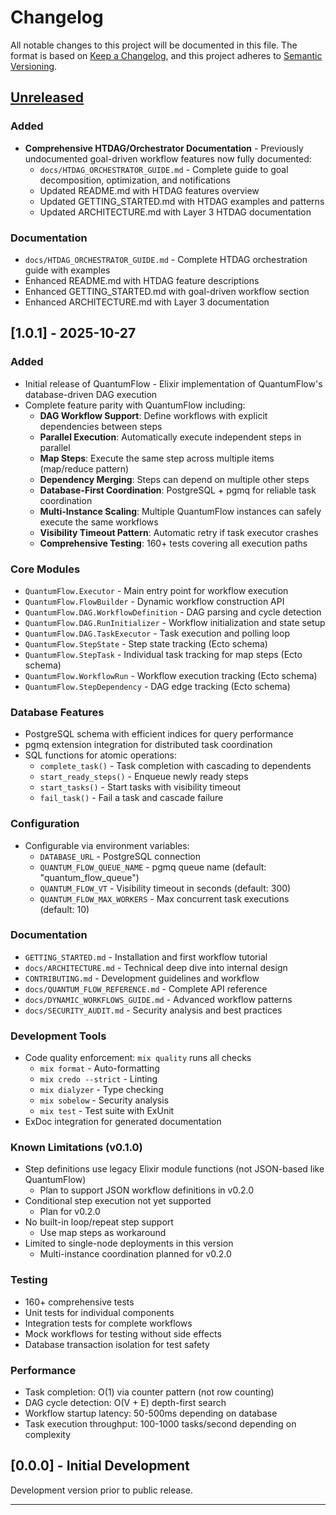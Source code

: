 # Changelog

All notable changes to this project will be documented in this file.
The format is based on [Keep a Changelog](https://keepachangelog.com/en/1.0.0/),
and this project adheres to [Semantic Versioning](https://semver.org/spec/v2.0.0.html).

## [Unreleased]

### Added

- **Comprehensive HTDAG/Orchestrator Documentation** - Previously undocumented goal-driven workflow features now fully documented:
  - `docs/HTDAG_ORCHESTRATOR_GUIDE.md` - Complete guide to goal decomposition, optimization, and notifications
  - Updated README.md with HTDAG features overview
  - Updated GETTING_STARTED.md with HTDAG examples and patterns
  - Updated ARCHITECTURE.md with Layer 3 HTDAG documentation

### Documentation

- `docs/HTDAG_ORCHESTRATOR_GUIDE.md` - Complete HTDAG orchestration guide with examples
- Enhanced README.md with HTDAG feature descriptions
- Enhanced GETTING_STARTED.md with goal-driven workflow section
- Enhanced ARCHITECTURE.md with Layer 3 documentation

## [1.0.1] - 2025-10-27

### Added

- Initial release of QuantumFlow - Elixir implementation of QuantumFlow's database-driven DAG execution
- Complete feature parity with QuantumFlow including:
  - **DAG Workflow Support**: Define workflows with explicit dependencies between steps
  - **Parallel Execution**: Automatically execute independent steps in parallel
  - **Map Steps**: Execute the same step across multiple items (map/reduce pattern)
  - **Dependency Merging**: Steps can depend on multiple other steps
  - **Database-First Coordination**: PostgreSQL + pgmq for reliable task coordination
  - **Multi-Instance Scaling**: Multiple QuantumFlow instances can safely execute the same workflows
  - **Visibility Timeout Pattern**: Automatic retry if task executor crashes
  - **Comprehensive Testing**: 160+ tests covering all execution paths

### Core Modules

- `QuantumFlow.Executor` - Main entry point for workflow execution
- `QuantumFlow.FlowBuilder` - Dynamic workflow construction API
- `QuantumFlow.DAG.WorkflowDefinition` - DAG parsing and cycle detection
- `QuantumFlow.DAG.RunInitializer` - Workflow initialization and state setup
- `QuantumFlow.DAG.TaskExecutor` - Task execution and polling loop
- `QuantumFlow.StepState` - Step state tracking (Ecto schema)
- `QuantumFlow.StepTask` - Individual task tracking for map steps (Ecto schema)
- `QuantumFlow.WorkflowRun` - Workflow execution tracking (Ecto schema)
- `QuantumFlow.StepDependency` - DAG edge tracking (Ecto schema)

### Database Features

- PostgreSQL schema with efficient indices for query performance
- pgmq extension integration for distributed task coordination
- SQL functions for atomic operations:
  - `complete_task()` - Task completion with cascading to dependents
  - `start_ready_steps()` - Enqueue newly ready steps
  - `start_tasks()` - Start tasks with visibility timeout
  - `fail_task()` - Fail a task and cascade failure

### Configuration

- Configurable via environment variables:
  - `DATABASE_URL` - PostgreSQL connection
  - `QUANTUM_FLOW_QUEUE_NAME` - pgmq queue name (default: "quantum_flow_queue")
  - `QUANTUM_FLOW_VT` - Visibility timeout in seconds (default: 300)
  - `QUANTUM_FLOW_MAX_WORKERS` - Max concurrent task executions (default: 10)

### Documentation

- `GETTING_STARTED.md` - Installation and first workflow tutorial
- `docs/ARCHITECTURE.md` - Technical deep dive into internal design
- `CONTRIBUTING.md` - Development guidelines and workflow
- `docs/QUANTUM_FLOW_REFERENCE.md` - Complete API reference
- `docs/DYNAMIC_WORKFLOWS_GUIDE.md` - Advanced workflow patterns
- `docs/SECURITY_AUDIT.md` - Security analysis and best practices

### Development Tools

- Code quality enforcement: `mix quality` runs all checks
  - `mix format` - Auto-formatting
  - `mix credo --strict` - Linting
  - `mix dialyzer` - Type checking
  - `mix sobelow` - Security analysis
  - `mix test` - Test suite with ExUnit
- ExDoc integration for generated documentation

### Known Limitations (v0.1.0)

- Step definitions use legacy Elixir module functions (not JSON-based like QuantumFlow)
  - Plan to support JSON workflow definitions in v0.2.0
- Conditional step execution not yet supported
  - Plan for v0.2.0
- No built-in loop/repeat step support
  - Use map steps as workaround
- Limited to single-node deployments in this version
  - Multi-instance coordination planned for v0.2.0

### Testing

- 160+ comprehensive tests
- Unit tests for individual components
- Integration tests for complete workflows
- Mock workflows for testing without side effects
- Database transaction isolation for test safety

### Performance

- Task completion: O(1) via counter pattern (not row counting)
- DAG cycle detection: O(V + E) depth-first search
- Workflow startup latency: 50-500ms depending on database
- Task execution throughput: 100-1000 tasks/second depending on complexity

## [0.0.0] - Initial Development

Development version prior to public release.

---

[Unreleased]: https://github.com/mikkihugo/quantum_flow
[0.1.0]: https://github.com/mikkihugo/quantum_flow/releases/tag/v0.1.0
